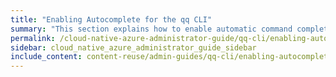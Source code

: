 ```yaml
---
title: "Enabling Autocomplete for the qq CLI"
summary: "This section explains how to enable automatic command completion for the qq CLI and for command aliases."
permalink: /cloud-native-azure-administrator-guide/qq-cli/enabling-autocomplete.html
sidebar: cloud_native_azure_administrator_guide_sidebar
include_content: content-reuse/admin-guides/qq-cli/enabling-autocomplete.md
---
```


